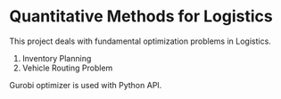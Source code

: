 # Quantitative Methods for Logistics

This project deals with fundamental optimization problems in Logistics. 
1. Inventory Planning
2. Vehicle Routing Problem

Gurobi optimizer is used with Python API. 
